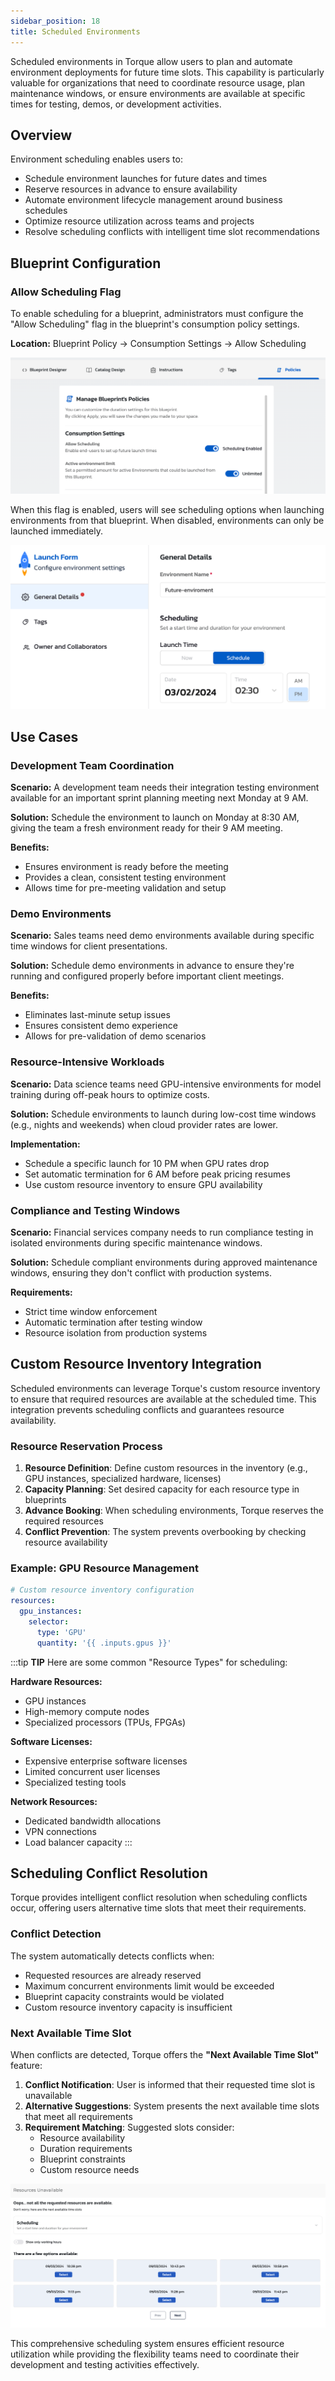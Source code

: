 ```yaml
---
sidebar_position: 18
title: Scheduled Environments
---
```


Scheduled environments in Torque allow users to plan and automate environment deployments for future time slots. This capability is particularly valuable for organizations that need to coordinate resource usage, plan maintenance windows, or ensure environments are available at specific times for testing, demos, or development activities.

## Overview

Environment scheduling enables users to:
- Schedule environment launches for future dates and times
- Reserve resources in advance to ensure availability
- Automate environment lifecycle management around business schedules
- Optimize resource utilization across teams and projects
- Resolve scheduling conflicts with intelligent time slot recommendations

## Blueprint Configuration

### Allow Scheduling Flag

To enable scheduling for a blueprint, administrators must configure the "Allow Scheduling" flag in the blueprint's consumption policy settings.

**Location:** Blueprint Policy → Consumption Settings → Allow Scheduling

![img](/img/bp-policy-allow-scheduling.png)

When this flag is enabled, users will see scheduling options when launching environments from that blueprint. When disabled, environments can only be launched immediately.

![img](/img/scheduled-env-launch-form.png)


## Use Cases

### Development Team Coordination

**Scenario:** A development team needs their integration testing environment available for an important sprint planning meeting next Monday at 9 AM.

**Solution:** Schedule the environment to launch on Monday at 8:30 AM, giving the team a fresh environment ready for their 9 AM meeting.

**Benefits:**
- Ensures environment is ready before the meeting
- Provides a clean, consistent testing environment
- Allows time for pre-meeting validation and setup

### Demo Environments

**Scenario:** Sales teams need demo environments available during specific time windows for client presentations.

**Solution:** Schedule demo environments in advance to ensure they're running and configured properly before important client meetings.

**Benefits:**
- Eliminates last-minute setup issues
- Ensures consistent demo experience
- Allows for pre-validation of demo scenarios

### Resource-Intensive Workloads

**Scenario:** Data science teams need GPU-intensive environments for model training during off-peak hours to optimize costs.

**Solution:** Schedule environments to launch during low-cost time windows (e.g., nights and weekends) when cloud provider rates are lower.

**Implementation:**
- Schedule a specific launch for 10 PM when GPU rates drop
- Set automatic termination for 6 AM before peak pricing resumes
- Use custom resource inventory to ensure GPU availability

### Compliance and Testing Windows

**Scenario:** Financial services company needs to run compliance testing in isolated environments during specific maintenance windows.

**Solution:** Schedule compliant environments during approved maintenance windows, ensuring they don't conflict with production systems.

**Requirements:**
- Strict time window enforcement
- Automatic termination after testing window
- Resource isolation from production systems

## Custom Resource Inventory Integration

Scheduled environments can leverage Torque's custom resource inventory to ensure that required resources are available at the scheduled time. This integration prevents scheduling conflicts and guarantees resource availability.

### Resource Reservation Process

1. **Resource Definition**: Define custom resources in the inventory (e.g., GPU instances, specialized hardware, licenses)
2. **Capacity Planning**: Set desired capacity for each resource type in blueprints
3. **Advance Booking**: When scheduling environments, Torque reserves the required resources
4. **Conflict Prevention**: The system prevents overbooking by checking resource availability

### Example: GPU Resource Management

```yaml
# Custom resource inventory configuration
resources:
  gpu_instances:
    selector:
      type: 'GPU'
      quantity: '{{ .inputs.gpus }}'
```

:::tip __TIP__
Here are some common "Resource Types" for scheduling:

**Hardware Resources:**
- GPU instances
- High-memory compute nodes
- Specialized processors (TPUs, FPGAs)

**Software Licenses:**
- Expensive enterprise software licenses
- Limited concurrent user licenses
- Specialized testing tools

**Network Resources:**
- Dedicated bandwidth allocations
- VPN connections
- Load balancer capacity
:::


## Scheduling Conflict Resolution

Torque provides intelligent conflict resolution when scheduling conflicts occur, offering users alternative time slots that meet their requirements.

### Conflict Detection

The system automatically detects conflicts when:
- Requested resources are already reserved
- Maximum concurrent environments limit would be exceeded
- Blueprint capacity constraints would be violated
- Custom resource inventory capacity is insufficient

### Next Available Time Slot

When conflicts are detected, Torque offers the **"Next Available Time Slot"** feature:

1. **Conflict Notification**: User is informed that their requested time slot is unavailable
2. **Alternative Suggestions**: System presents the next available time slots that meet all requirements
3. **Requirement Matching**: Suggested slots consider:
   - Resource availability
   - Duration requirements
   - Blueprint constraints
   - Custom resource needs

![img](/img/scheduling-conflict-resolution.png)

This comprehensive scheduling system ensures efficient resource utilization while providing the flexibility teams need to coordinate their development and testing activities effectively.
